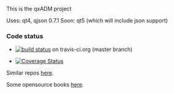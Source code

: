 This is the qxADM project

Uses: qt4, qjson 0.7.1 
Soon: qt5 (which will include json support)


### Code status

* [![build status](https://secure.travis-ci.org/kcris/qxAdm.png)](https://travis-ci.org/kcris/qxAdm) on travis-ci.org (master branch)

* [![Coverage Status](https://coveralls.io/repos/kcris/qxAdm/badge.png?branch=master)](https://coveralls.io/r/kcris/qxAdm)



Similar repos [here](http://gitrec.mortardata.com/user/kcris).

Some opensource books [here](http://hackershelf.com/shelf/kcris/).
